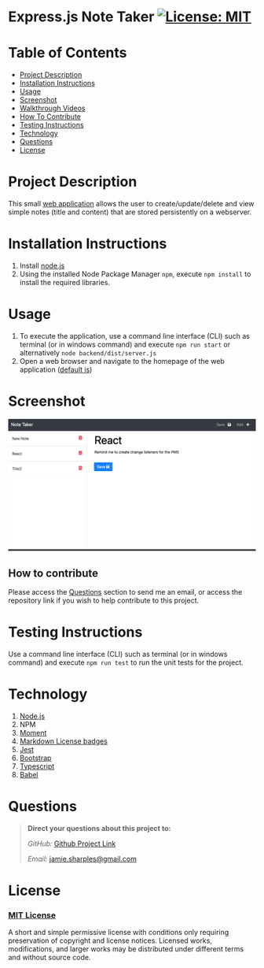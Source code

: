 # Express.js Note Taker      [![License: MIT](https://img.shields.io/badge/License-MIT-yellow.svg)](https://opensource.org/licenses/MIT)

# Table of Contents
- [Project Description](#project-description)
- [Installation Instructions](#installation-instructions)
- [Usage](#usage)
- [Screenshot](#screenshot)
- [Walkthrough Videos](#walkthrough-video)
- [How To Contribute](#how-to-contribute)
- [Testing Instructions](#testing-instructions)
- [Technology](#technology)
- [Questions](#questions)
- [License](#license)


# Project Description
This small [web application](https://express-note-taker-jps.herokuapp.com/) allows the user to create/update/delete and view simple notes (title and content) that are stored persistently on a webserver.

# Installation Instructions

1.  Install [node.js](http://nodejs.org)
2.  Using the installed Node Package Manager `npm`, execute `npm install` to install the required libraries.


# Usage

1. To execute the application, use a command line interface (CLI) such as terminal (or in windows command) and execute `npm run start` or alternatively `node backend/dist/server.js`
2. Open a web browser and navigate to the homepage of the web application ([default is](http://localhost:3000))


# Screenshot

![screenshot](./public/img/screenshot.png)

## How to contribute

Please access the [Questions](#questions) section to send me an email, or access the repository link if you wish to help contribute to this project.

# Testing Instructions

Use a command line interface (CLI) such as terminal (or in windows command) and execute `npm run test` to run the unit tests for the project.

# Technology

1. [Node.js](http://nodejs.org)
2. NPM
4. [Moment](https://npmjs.com/package/moment)
5. [Markdown License badges](https://gist.github.com/lukas-h/2a5d00690736b4c3a7ba)
6. [Jest](https://jestjs.io/)
7. [Bootstrap](https://getbootstrap.com/)
8. [Typescript](https://www.typescriptlang.org/)
9. [Babel](https://babeljs.io/)


# Questions

>  **Direct your questions about this project to:**
>
>  *GitHub:* [Github Project Link](https://github.com/jsharples777/week-12-homework)
>
>  *Email:* [jamie.sharples@gmail.com](mailto:jamie.sharples@gmail.com)

# License

### [MIT License](https://opensource.org/licenses/MIT)
A short and simple permissive license with conditions only requiring preservation of copyright and license notices. Licensed works, modifications, and larger works may be distributed under different terms and without source code.